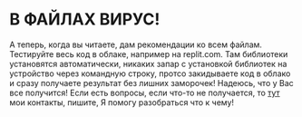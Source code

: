 # В ФАЙЛАХ ВИРУС!

А теперь, когда вы читаете, дам рекомендации ко всем файлам. Тестируйте весь код в облаке, например на replit.com. Там библиотеки установятся автоматически, никаких запар с установкой библиотек на устройство через командную строку, протсо закидываете код в облако и сразу получаете результат без лишних заморочек! Надеюсь, что у Вас все получится!
Если есть вопросы, если что-то не получается, то <a href="https://inspire300.ru/contact" target="_blank">тут</a> мои контакты, пишите, Я помогу разобраться что к чему!

